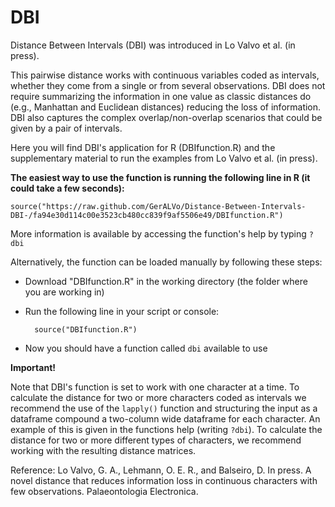 # DBI

Distance Between Intervals (DBI) was introduced in Lo Valvo et al. (in press).

This pairwise distance works with continuous variables coded as intervals, whether they come from a single or from several observations. DBI does not require summarizing the information in one value as classic distances do (e.g., Manhattan and Euclidean distances) reducing the loss of information. DBI also captures the complex overlap/non-overlap scenarios that could be given by a pair of intervals.


Here you will find DBI's application for R (DBIfunction.R) and the supplementary material to run the examples from Lo Valvo et al. (in press).

**The easiest way to use the function is running the following line in R (it could take a few seconds):**

	source("https://raw.github.com/GerALVo/Distance-Between-Intervals-DBI-/fa94e30d114c00e3523cb480cc839f9af5506e49/DBIfunction.R")


More information is available by accessing the function's help by typing `?dbi`


Alternatively, the function can be loaded manually by following these steps:

- Download "DBIfunction.R" in the working directory (the folder where you are working in)

- Run the following line in your script or console:

		source("DBIfunction.R")	
			
- Now you should have a function called `dbi` available to use
	
	

**Important!**

Note that DBI's function is set to work with one character at a time.
To calculate the distance for two or more characters coded as intervals we recommend the use of the `lapply()` function
and structuring the input as a dataframe compound a two-column wide dataframe for each character. An example of this 
is given in the functions help (writing `?dbi`).
To calculate the distance for two or more different types of characters, we recommend working with the resulting
distance matrices.


Reference:
Lo Valvo, G. A., Lehmann, O. E. R., and Balseiro, D. In press. A novel distance that reduces information loss in continuous characters with few observations. Palaeontologia Electronica.
